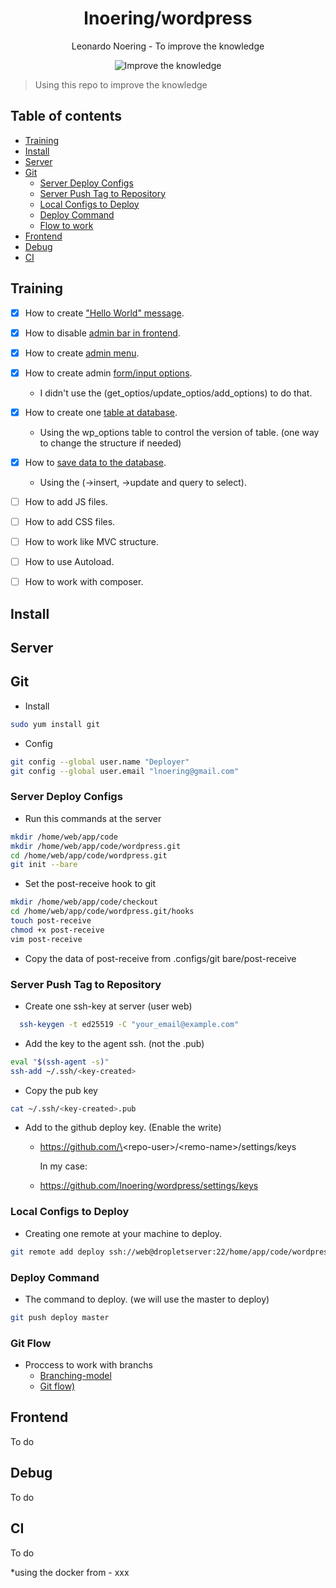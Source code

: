 <h1 align="center">lnoering/wordpress</h1>

<div align="center">
  <p>Leonardo Noering - To improve the knowledge</p>
  <img src="https://img.shields.io/badge/knowlege-improve%20the%20knowledge-green" alt="Improve the knowledge" />
</div>

> Using this repo to improve the knowledge


## Table of contents

- [Training](#training)
- [Install](#install)
- [Server](#server)
- [Git](#git)
  - [Server Deploy Configs](#server-deploy-configs)
  - [Server Push Tag to Repository](#server-push-tag-to-repository)
  - [Local Configs to Deploy](#local-Configs-to-deploy)
  - [Deploy Command](#deploy-command)
  - [Flow to work](#git-flow)
- [Frontend](#frontned)
- [Debug](#debug)
- [CI](#ci)


## Training

- [x] How to create ["Hello World" message](https://github.com/lnoering/wordpress/tree/feature/plugin-hello-world). 
- [x] How to disable [admin bar in frontend](https://github.com/lnoering/wordpress/tree/feature/plugin-disable-admin-bar). 
- [x] How to create [admin menu](https://github.com/lnoering/wordpress/tree/feature/plugin-admin-menu-option). 
- [x] How to create admin [form/input options](https://github.com/lnoering/wordpress/tree/feature/plugin-admin-menu-option-form-save-data).
  + I didn't use the (get_optios/update_optios/add_options) to do that.
- [x] How to create one [table at database](https://github.com/lnoering/wordpress/tree/feature/plugin-admin-menu-option-form-save-data).
  + Using the wp_options table to control the version of table. (one way to change the structure if needed)
- [x] How to [save data to the database](https://github.com/lnoering/wordpress/tree/feature/plugin-admin-menu-option-form-save-data).
  + Using the (->insert, ->update and query to select).
- [ ] How to add JS files.
- [ ] How to add CSS files.
- [ ] How to work like MVC structure.
- [ ] How to use Autoload.
- [ ] How to work with composer. 


## Install


## Server

## Git

- Install
```bash
sudo yum install git
```

- Config
```bash
git config --global user.name "Deployer"
git config --global user.email "lnoering@gmail.com"
```

### Server Deploy Configs

- Run this commands at the server
```bash
mkdir /home/web/app/code
mkdir /home/web/app/code/wordpress.git
cd /home/web/app/code/wordpress.git
git init --bare
```

- Set the post-receive hook to git
```bash
mkdir /home/web/app/code/checkout
cd /home/web/app/code/wordpress.git/hooks
touch post-receive
chmod +x post-receive
vim post-receive
```

- Copy the data of post-receive from .configs/git bare/post-receive

### Server Push Tag to Repository

- Create one ssh-key at server (user web)
```bash
  ssh-keygen -t ed25519 -C "your_email@example.com"
```

- Add the key to the agent ssh. (not the .pub)
```bash
eval "$(ssh-agent -s)"
ssh-add ~/.ssh/<key-created>
```

- Copy the pub key
```bash
cat ~/.ssh/<key-created>.pub
```

- Add to the github deploy key. (Enable the write)
  - https://github.com/\<repo-user\>/\<remo-name\>/settings/keys
  
    In my case:

  - https://github.com/lnoering/wordpress/settings/keys

### Local Configs to Deploy

- Creating one remote at your machine to deploy.
```bash
git remote add deploy ssh://web@dropletserver:22/home/app/code/wordpress.git
```

### Deploy Command

- The command to deploy. (we will use the master to deploy)
```bash
git push deploy master
```

### Git Flow

- Proccess to work with branchs 
  - [Branching-model](https://nvie.com/posts/a-successful-git-branching-model/)
  - [Git flow)](https://blog.betrybe.com/git/git-flow/)


## Frontend

To do

## Debug

To do

## CI

To do



*using the docker from - xxx